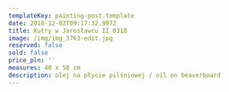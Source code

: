 ```yaml
---
templateKey: painting-post.template
date: 2018-12-02T09:17:32.997Z
title: Kutry w Jarosławcu II 0318
image: /img/img_3763-edit.jpg
reserved: false
sold: false
price_pln: ''
measures: 40 x 50 cm
description: olej na płycie pilśniowej / oil on beaverboard
---
```


